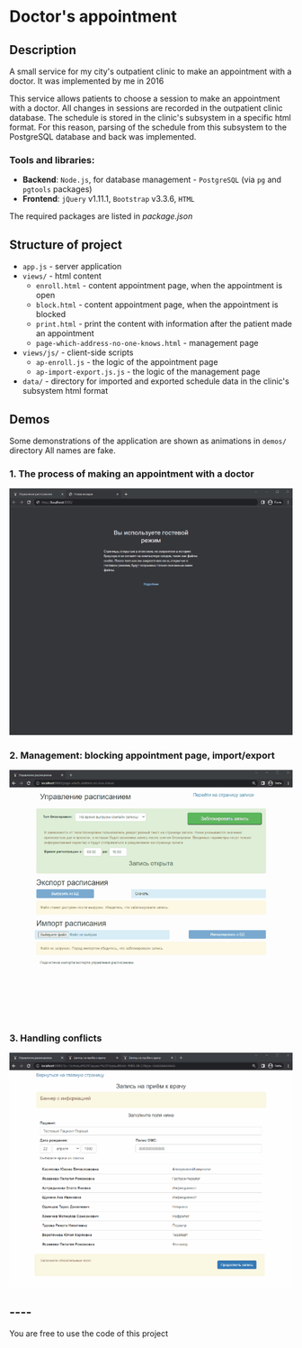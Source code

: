 # Doctor's appointment

## Description

A small service for my city's outpatient clinic to make an appointment with a doctor.
It was implemented by me in 2016

This service allows patients to choose a session to make an appointment with a doctor. All changes in sessions are recorded in the outpatient clinic database.
The schedule is stored in the clinic's subsystem in a specific html format. For this reason, parsing of the schedule from this subsystem to the PostgreSQL database and back was implemented.

### Tools and libraries:

- **Backend**:  `Node.js`, for database management - `PostgreSQL` (via `pg` and `pgtools` packages)
- **Frontend**: `jQuery` v1.11.1, `Bootstrap` v3.3.6, `HTML`

The required packages are listed in _package.json_

## Structure of project
- `app.js` - server application
- `views/` - html content
  - `enroll.html` - content appointment page, when the appointment is open 
  - `block.html` - content appointment page, when the appointment is blocked  
  - `print.html` - print the content with information after the patient made an appointment
  - `page-which-address-no-one-knows.html` - management page
- `views/js/` - client-side scripts 
  - `ap-enroll.js` - the logic of the appointment page
  - `ap-import-export.js.js` - the logic of the management page 
- `data/` - directory for imported and exported schedule data in the clinic's subsystem html format 


## Demos
Some demonstrations of the application are shown as animations in `demos/` directory
All names are fake.

### 1. The process of making an appointment with a doctor

![](demos/0.appointment.gif)

### 2. Management: blocking appointment page, import/export 

![](demos/1.management.gif)

### 3. Handling conflicts

![](demos/2.conflict.gif)


## ----
You are free to use the code of this project
